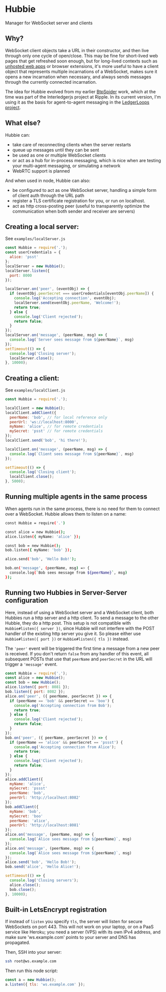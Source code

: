 # Hubbie
Manager for WebSocket server and clients

## Why?
WebSocket client objects take a URL in their constructor, and then live through only one cycle of open/close.
This may be fine for short-lived web pages that get refreshed soon enough, but for long-lived contexts
such as [unhosted web apps](https://unhosted.org) or browser extensions, it's more useful to have a client object
that represents multiple incarnations of a WebSocket, makes sure it opens a new incarnation when necessary,
and always sends messages through the currently connected incarnation.

The idea for Hubbie evolved from my earlier [BtpSpider](https://github.com/interledgerjs/btp-toolbox/pull/1) work, which at the time was part of the Interledgerjs project at Ripple.
In its current version, I'm using it as the basis for agent-to-agent messaging in the [LedgerLoops project](http://github.com/ledgerloops).

## What else?
Hubbie can:
* take care of reconnecting clients when the server restarts
* queue up messages until they can be sent
* be used as one or multiple WebSocket clients
* or act as a hub for in-process messaging, which is nice when are testing your multi-agent messaging, or simulating a network
* WebRTC support is planned

And when used in node, Hubbie can also:
* be configured to act as one WebSocket server, handling a simple form of client auth through the URL path
* register a TLS certificate registration for you, or run on localhost.
* act as http cross-posting peer (useful to transparently optimize the communication when both sender and receiver are servers)

## Creating a local server:

See `examples/localServer.js`

```js
const Hubbie = require('.');
const userCredentials = {
  alice: 'psst'
};
localServer = new Hubbie();
localServer.listen({
  port: 8000
});

localServer.on('peer', (eventObj) => {
  if (eventObj.peerSecret === userCredentials[eventObj.peerName]) {
    console.log('Accepting connection', eventObj);
    localServer.send(eventObj.peerName, 'Welcome!');
    return true;
  } else {
    console.log('Client rejected');
    return false;
  }
});
localServer.on('message', (peerName, msg) => {
  console.log(`Server sees message from ${peerName}`, msg)
});
setTimeout(() => {
  console.log('Closing server');
  localServer.close();
}, 10000);
```

## Creating a client:

See `examples/localClient.js`

```js
const Hubbie = require('.');

localClient = new Hubbie();
localClient.addClient({
  peerName: 'bob', // for local reference only
  peerUrl: 'ws://localhost:8000',
  myName: 'alice', // for remote credentials
  mySecret: 'psst' // for remote credentials
});
localClient.send('bob', 'hi there!');

localClient.on('message', (peerName, msg) => {
  console.log(`Client sees message from ${peerName}`, msg)
});

setTimeout(() => {
  console.log('Closing client');
  localClient.close();
}, 5000);
```

## Running multiple agents in the same process

When agents run in the same process, there is no need for them to connect over a WebSocket. Hubbie allows them to listen on a name:

```sh
const Hubbie = require('.')

const alice = new Hubbie();
alice.listen({ myName: 'alice' });

const bob = new Hubbie();
bob.listen({ myName: 'bob' });

alice.send('bob', 'Hello Bob!');

bob.on('message', (peerName, msg) => {
  console.log(`Bob sees message from ${peerName}`, msg)
});
```

## Running two Hubbies in Server-Server configuration
Here, instead of using a WebSocket server and a WebSocket client, both Hubbies run a http server and a http client. To send a message to the other Hubbie, they do a http post. This setup is not compatible with `Hubbie#listen({ server })`, since Hubbie will not interfere with the POST handler of the existing http server you give it. So please either use `Hubbie#listen({ port })` or `Hubbie#listen({ tls })` instead.

The `'peer'` event will be triggered the first time a message from a new peer is received. If you don't return `false` from any handler of this event, all subsequent POSTs that use that `peerName` and `peerSecret` in the URL will trigger a `'message'` event.

```js
const Hubbie = require('.');
const alice = new Hubbie();
const bob = new Hubbie();
alice.listen({ port: 8081 });
bob.listen({ port: 8082 });
alice.on('peer', ({ peerName, peerSecret }) => {
  if (peerName == 'bob' && peerSecret == 'boo') {
    console.og('Accepting connection from Bob');
    return true;
  } else {
    console.log('Client rejected');
    return false;
  }
});
bob.on('peer', ({ peerName, peerSecret }) => {
  if (peerName == 'alice' && peerSecret == 'pssst') {
    console.og('Accepting connection from Alice');
    return true;
  } else {
    console.log('Client rejected');
    return false;
  }
});
alice.addClient({
  myName: 'alice',
  mySecret: 'pssst'
  peerName: 'bob',
  peerUrl: 'http://localhost:8082'
});
bob.addClient({
  myName: 'bob',
  mySecret: 'boo'
  peerName: 'alice',
  peerUrl: 'http://localhost:8081'
});
alice.on('message', (peerName, msg) => {
  console.log(`Alice sees message from ${peerName}`, msg)
});
alice.on('message', (peerName, msg) => {
  console.log(`Alice sees message from ${peerName}`, msg)
});
alice.send('bob', 'Hello Bob!');
bob.send('alice', 'Hello Alice!');

setTimeout(() => {
  console.log('Closing servers');
  alice.close();
  bob.close();
}, 10000);
```

## Built-in LetsEncrypt registration

If instead of `listen` you specify `tls`, the server will listen for secure WebSockets on port 443.
This will not work on your laptop, or on a PaaS service like Heroku; you need a server (VPS) with
its own IPv4 address, and make sure 'ws.example.com' points to your server and DNS has propagated.

Then, SSH into your server:

```sh
ssh root@ws.example.com
```

Then run this node script:

```js
const a = new Hubbie();
a.listen({ tls: 'ws.example.com' });
```

